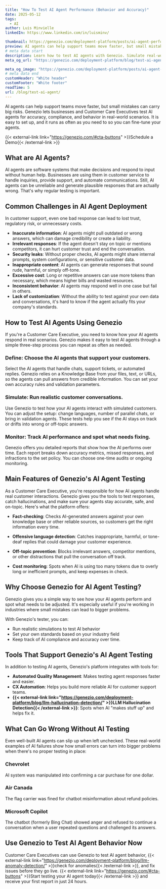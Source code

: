 ```yaml
---
title: "How To Test AI Agent Performance (Behavior and Accuracy)"
date: 2025-05-12
tags:
  - AI
author: Luis Minvielle
linkedIn: https://www.linkedin.com/in/luisminv/

thumbnail: https://genezio.com/deployment-platform/posts/ai-agent-performance-v1.webp
preview: AI agents can help support teams move faster, but small mistakes can carry big risks. Genezio lets businesses and Customer Care Executives test AI agents for accuracy, compliance, and behavior in real-world scenarios.
# meta data start
description: Learn how to test AI agents with Genezio. Simulate real-world scenarios, check accuracy, and catch anomalies before they reach your customers.
meta_og_url: "https://genezio.com/deployment-platform/blog/test-ai-agent/"

meta_og_image: "https://genezio.com/deployment-platform/posts/ai-agent-performance-v1.webp"
# meta data end
customHeader: "White header"
customFooter: "White footer"
readTime: 5
url: /blog/test-ai-agent/
---
```


AI agents can help support teams move faster, but small mistakes can carry big risks. Genezio lets businesses and Customer Care Executives test AI agents for accuracy, compliance, and behavior in real-world scenarios. It is easy to set up, and it runs as often as you need to so you can fine-tune your agents.

{{< external-link link="https://genezio.com/#cta-buttons" >}}Schedule a Demo{{< /external-link >}}

## What are AI Agents?

AI agents are software systems that make decisions and respond to input without human help. Businesses are using them in customer service to handle inquiries, provide support, and automate communications. Still, AI agents can be unreliable and generate plausible responses that are actually wrong. That's why regular testing is important.

## Common Challenges in AI Agent Deployment

In customer support, even one bad response can lead to lost trust, regulatory risk, or unnecessary costs.

- **Inaccurate information**: AI agents might pull outdated or wrong answers, which can damage credibility or create a liability.
- **Irrelevant responses**: If the agent doesn't stay on topic or mentions competitors, it can hurt customer trust and end the conversation.
- **Security leaks**: Without proper checks, AI agents might share internal prompts, system configurations, or sensitive customer data.
- **Inappropriate content**: AI agents can generate responses that sound rude, harmful, or simply off-tone.
- **Excessive cost**: Long or repetitive answers can use more tokens than necessary, which means higher bills and wasted resources.
- **Inconsistent behavior**: AI agents may respond well in one case but fail in others.
- **Lack of customization**: Without the ability to test against your own data and conversations, it's hard to know if the agent actually fits your company's standards.

## How to Test AI Agents Using Genezio

If you're a Customer Care Executive, you need to know how your AI agents respond in real scenarios. Genezio makes it easy to test AI agents through a simple three-step process you can repeat as often as needed.

### Define: Choose the AI agents that support your customers.

Select the AI agents that handle chats, support tickets, or automated replies. Genezio relies on a Knowledge Base from your files, text, or URLs, so the agents can pull answers from credible information. You can set your own accuracy rules and validation parameters.

### Simulate: Run realistic customer conversations.

Use Genezio to test how your AI agents interact with simulated customers. You can adjust the setup: change languages, number of parallel chats, or bring in validation agents. These tests help you see if the AI stays on track or drifts into wrong or off-topic answers.

### Monitor: Track AI performance and spot what needs fixing.

Genezio offers you detailed reports that show how the AI performs over time. Each report breaks down accuracy metrics, missed responses, and infractions to the set policy. You can choose one-time audits or ongoing monitoring.

## Main Features of Genezio's AI Agent Testing

As a Customer Care Executive, you're responsible for how AI agents handle real customer interactions. Genezio gives you the tools to test responses, catch hallucinations, and make sure your agents stay accurate, safe, and on-topic. Here's what the platform offers:

- **Fact-checking**: Checks AI-generated answers against your own knowledge base or other reliable sources, so customers get the right information every time.

- **Offensive language detection**: Catches inappropriate, harmful, or tone-deaf replies that could damage your customer experience.

- **Off-topic prevention**: Blocks irrelevant answers, competitor mentions, or other distractions that pull the conversation off track.

- **Cost monitoring**: Spots when AI is using too many tokens due to overly long or inefficient prompts, and keep expenses in check.

## Why Choose Genezio for AI Agent Testing?

Genezio gives you a simple way to see how your AI agents perform and spot what needs to be adjusted. It's especially useful if you're working in industries where small mistakes can lead to bigger problems.

With Genezio's tester, you can:
- Run realistic simulations to test AI behavior
- Set your own standards based on your industry field
- Keep track of AI compliance and accuracy over time.

## Tools That Support Genezio's AI Agent Testing

In addition to testing AI agents, Genezio's platform integrates with tools for:

- **Automated Quality Management**: Makes testing agent responses faster and easier.
- **CX Automation**: Helps you build more reliable AI for customer support teams.
- **{{< external-link link="https://genezio.com/deployment-platform/blog/llm-hallucination-detection/" >}}LLM Hallucination Detection{{< /external-link >}}**: Spots when AI "makes stuff up" and helps fix it.

## What Can Go Wrong Without AI Testing

Even well-built AI agents can slip up when left unchecked. These real-world examples of AI failures show how small errors can turn into bigger problems when there's no proper testing in place:

### Chevrolet
AI system was manipulated into confirming a car purchase for one dollar.

### Air Canada
The flag carrier was fined for chatbot misinformation about refund policies.

### Microsoft Copilot
The chatbot (formerly Bing Chat) showed anger and refused to continue a conversation when a user repeated questions and challenged its answers.

## Use Genezio to Test AI Agent Behavior Now 

Customer Care Executives can use Genezio to test AI agent behavior, {{< external-link link="https://genezio.com/deployment-platform/blog/llm-anomaly-detection/" >}}check for anomalies{{< /external-link >}}, and fix issues before they go live. {{< external-link link="https://genezio.com/#cta-buttons" >}}Start testing your AI agent today{{< /external-link >}} and receive your first report in just 24 hours. 
